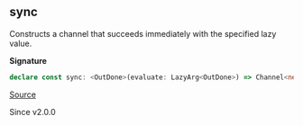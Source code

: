 ## sync

Constructs a channel that succeeds immediately with the specified lazy value.

**Signature**

```ts
declare const sync: <OutDone>(evaluate: LazyArg<OutDone>) => Channel<never, unknown, never, unknown, OutDone, unknown>
```

[Source](https://github.com/Effect-TS/effect/tree/main/packages/effect/src/Channel.ts#L2033)

Since v2.0.0